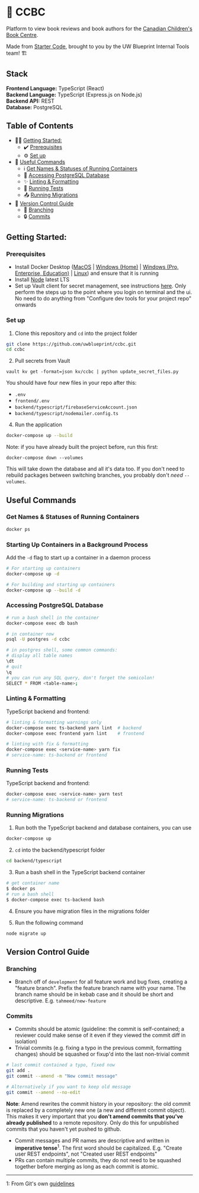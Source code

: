 # :book: CCBC

Platform to view book reviews and book authors for the [Canadian Children's Book Centre](https://bookcentre.ca/). 



Made from [Starter Code](https://uwblueprint.github.io/starter-code-v2), brought to you by the UW Blueprint Internal Tools team! 🏗️


## Stack
**Frontend Language:** TypeScript (React)<br>
**Backend Language:** TypeScript (Express.js on Node.js)<br>
**Backend API:** REST<br>
**Database:** PostgreSQL<br>

## Table of Contents
* 👨‍💻 [Getting Started:](#getting-started)
  * ✔️ [Prerequisites](#prerequisites)
  * ⚙️ [Set up](#set-up)
* 🧰 [Useful Commands](#useful-commands)
  * ℹ️ [Get Names & Statuses of Running Containers](#get-names--statuses-of-running-containers)
  * 💽 [Accessing PostgreSQL Database](#accessing-postgresql-database)
  * ✨ [Linting & Formatting](#linting--formatting)
  * 🧪 [Running Tests](#running-tests)
  * :outbox_tray: [Running Migrations](#running-migrations)
* 🌳 [Version Control Guide](#version-control-guide)
  * 🌿 [Branching](#branching)
  * 🔒 [Commits](#commits)


## Getting Started:

### Prerequisites

* Install Docker Desktop ([MacOS](https://docs.docker.com/docker-for-mac/install/) | [Windows (Home)](https://docs.docker.com/docker-for-windows/install-windows-home/) | [Windows (Pro, Enterprise, Education)](https://docs.docker.com/docker-for-windows/install/) | [Linux](https://docs.docker.com/engine/install/#server)) and ensure that it is running
* Install [Node](https://nodejs.org/en/) latest LTS
* Set up Vault client for secret management, see instructions [here](https://www.notion.so/uwblueprintexecs/Secret-Management-2d5b59ef0987415e93ec951ce05bf03e). Only perform the steps up to the point where you login on terminal and the ui. No need to do anything from "Configure dev tools for your project repo" onwards


### Set up

1. Clone this repository and `cd` into the project folder
```bash
git clone https://github.com/uwblueprint/ccbc.git
cd ccbc
```
2. Pull secrets from Vault
```
vault kv get -format=json kv/ccbc | python update_secret_files.py
```

You should have four new files in your repo after this:

- `.env`
- `frontend/.env`
- `backend/typescript/firebaseServiceAccount.json`
- `backend/typescript/nodemailer.config.ts`

4. Run the application

```bash
docker-compose up --build
```

Note: if you have already built the project before, run this first:

```
docker-compose down --volumes
```

This will take down the database and all it's data too.
If you don't need to rebuild packages between switching branches, you probably don't _need_ `--volumes`.

## Useful Commands

### Get Names & Statuses of Running Containers
```bash
docker ps
```

### Starting Up Containers in a Background Process
Add the `-d` flag to start up a container in a daemon process
```bash
# For starting up containers
docker-compose up -d

# For building and starting up containers
docker-compose up --build -d
```

### Accessing PostgreSQL Database

```bash
# run a bash shell in the container
docker-compose exec db bash

# in container now
psql -U postgres -d ccbc

# in postgres shell, some common commands:
# display all table names
\dt
# quit
\q
# you can run any SQL query, don't forget the semicolon!
SELECT * FROM <table-name>;
```

### Linting & Formatting

TypeScript backend and frontend:
```bash
# linting & formatting warnings only
docker-compose exec ts-backend yarn lint  # backend
docker-compose exec frontend yarn lint    # frontend

# linting with fix & formatting
docker-compose exec <service-name> yarn fix
# service-name: ts-backend or frontend
```

### Running Tests

TypeScript backend and frontend:
```bash
docker-compose exec <service-name> yarn test
# service-name: ts-backend or frontend
```

### Running Migrations

1. Run both the TypeScript backend and database containers, you can use 
```bash
docker-compose up
```
2. `cd` into the backend/typescript folder
```bash
cd backend/typescript
```

3. Run a bash shell in the TypeScript backend container
```bash
# get container name
$ docker ps
# run a bash shell
$ docker-compose exec ts-backend bash  
```

4. Ensure you have migration files in the migrations folder

5. Run the following command
```bash
node migrate up
```


## Version Control Guide

### Branching
* Branch off of `development` for all feature work and bug fixes, creating a "feature branch". Prefix the feature branch name with your name. The branch name should be in kebab case and it should be short and descriptive. E.g. `tahmeed/new-feature`

### Commits
* Commits should be atomic (guideline: the commit is self-contained; a reviewer could make sense of it even if they viewed the commit diff in isolation)
* Trivial commits (e.g. fixing a typo in the previous commit, formatting changes) should be squashed or fixup'd into the last non-trivial commit

```bash
# last commit contained a typo, fixed now
git add .
git commit --amend -m "New commit message"

# Alternatively if you want to keep old message
git commit --amend --no-edit
```
**Note**: Amend rewrites the commit history in your repository: the old commit is replaced by a completely new one (a new and different commit object). This makes it very important that you **don't amend commits that you've already published** to a remote repository. Only do this for unpublished commits that you haven't yet pushed to github.

* Commit messages and PR names are descriptive and written in **imperative tense**<sup>1</sup>. The first word should be capitalized. E.g. "Create user REST endpoints", not "Created user REST endpoints"
* PRs can contain multiple commits, they do not need to be squashed together before merging as long as each commit is atomic.

---

1: From Git's own [guidelines](https://github.com/git/git/blob/311531c9de557d25ac087c1637818bd2aad6eb3a/Documentation/SubmittingPatches#L139-L145)
